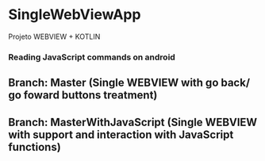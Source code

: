 # SingleWebViewApp
Projeto WEBVIEW + KOTLIN


### Reading JavaScript commands on android
## Branch: Master (Single WEBVIEW with go back/ go foward buttons treatment)

## Branch: MasterWithJavaScript (Single WEBVIEW with support and interaction with JavaScript functions)


